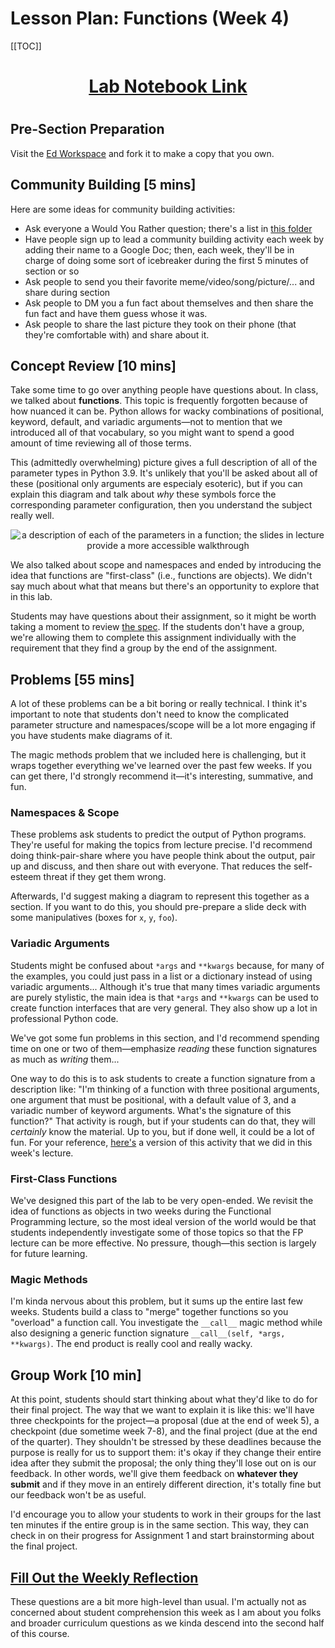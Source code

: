 # Lesson Plan: Functions (Week 4)

[[TOC]]

<div align="center">
	<h1>
		<b>
			<a href="https://edstem.org/us/courses/2850/workspaces/p6hfgD4nKeuxhtCcccSPSOCmXkhWA3d2">Lab Notebook Link</a>
		</b>
	<h1>
</div>

## Pre-Section Preparation
Visit the [Ed Workspace]() and fork it to make a copy that you own.

## Community Building \[5 mins\]
Here are some ideas for community building activities:
* Ask everyone a Would You Rather question; there's a list in [this folder](https://drive.google.com/drive/folders/1SobifNwo_dPMA_dO78IUVUuyATwlqF9N?usp=sharing)
* Have people sign up to lead a community building activity each week by adding their name to a Google Doc; then, each week, they'll be in charge of doing some sort of icebreaker during the first 5 minutes of section or so
* Ask people to send you their favorite meme/video/song/picture/... and share during section
* Ask people to DM you a fun fact about themselves and then share the fun fact and have them guess whose it was.
* Ask people to share the last picture they took on their phone (that they're comfortable with) and share about it.


## Concept Review \[10 mins\]
Take some time to go over anything people have questions about. In class, we talked about **functions**. This topic is frequently forgotten because of how nuanced it can be. Python allows for wacky combinations of positional, keyword, default, and variadic arguments—not to mention that we introduced all of that vocabulary, so you might want to spend a good amount of time reviewing all of those terms.

This (admittedly overwhelming) picture gives a full description of all of the parameter types in Python 3.9. It's unlikely that you'll be asked about all of these (positional only arguments are especialy esoteric), but if you can explain this diagram and talk about *why* these symbols force the corresponding parameter configuration, then you understand the subject really well.
<p align="center">
    <img style="max-width: 100%" alt="a description of each of the parameters in a function; the slides in lecture provide a more accessible walkthrough" src="https://drive.google.com/uc?id=1M_E7EnJ60HqX1ivcK_iOf-P2KU8ZkKCj" />
</p>

We also talked about scope and namespaces and ended by introducing the idea that functions are "first-class" (i.e., functions are objects). We didn't say much about what that means but there's an opportunity to explore that in this lab.

Students may have questions about their assignment, so it might be worth taking a moment to review [the spec](https://stanfordpython.com/#/page/assignment-1). If the students don't have a group, we're allowing them to complete this assignment individually with the requirement that they find a group by the end of the assignment.


## Problems \[55 mins\]
<div class="alert alert-warning">
    <span>A lot of these problems can be a bit boring or really technical. I think it's important to note that students don't need to know the complicated parameter structure and namespaces/scope will be a lot more engaging if you have students make diagrams of it.</span>
</div>

The magic methods problem that we included here is challenging, but it wraps together everything we've learned over the past few weeks. If you can get there, I'd strongly recommend it—it's interesting, summative, and fun.

### Namespaces & Scope
These problems ask students to predict the output of Python programs. They're useful for making the topics from lecture precise. I'd recommend doing think-pair-share where you have people think about the output, pair up and discuss, and then share out with everyone. That reduces the self-esteem threat if they get them wrong.

Afterwards, I'd suggest making a diagram to represent this together as a section. If you want to do this, you should pre-prepare a slide deck with some manipulatives (boxes for `x`, `y`, `foo`).

### Variadic Arguments
Students might be confused about `*args` and `**kwargs` because, for many of the examples, you could just pass in a list or a dictionary instead of using variadic arguments... Although it's true that many times variadic arguments are purely stylistic, the main idea is that `*args` and `**kwargs` can be used to create function interfaces that are very general. They also show up a lot in professional Python code. 

We've got some fun problems in this section, and I'd recommend spending time on one or two of them—emphasize *reading* these function signatures as much as *writing* them...

One way to do this is to ask students to create a function signature from a description like: "I'm thinking of a function with three positional arguments, one argument that must be positional, with a default value of 3, and a variadic number of keyword arguments. What's the signature of this function?" That activity is rough, but if your students can do that, they will *certainly* know the material. Up to you, but if done well, it could be a lot of fun. For your reference, [here's](https://docs.google.com/presentation/d/1vU5dAzYOHMBm5WGKdUWs-HYSmCWyV9YBXXlLMbjN2C8/edit?usp=sharing) a version of this activity that we did in this week's lecture.

### First-Class Functions
We've designed this part of the lab to be very open-ended. We revisit the idea of functions as objects in two weeks during the Functional Programming lecture, so the most ideal version of the world would be that students independently investigate some of those topics so that the FP lecture can be more effective. No pressure, though—this section is largely for future learning.

### Magic Methods
I'm kinda nervous about this problem, but it sums up the entire last few weeks. Students build a class to "merge" together functions so you "overload" a function call. You investigate the `__call__` magic method while also designing a generic function signature `__call__(self, *args, **kwargs)`. The end product is really cool and really wacky.

## Group Work \[10 min\]

At this point, students should start thinking about what they'd like to do for their final project. The way that we want to explain it is like this: we'll have three checkpoints for the project—a proposal (due at the end of week 5), a checkpoint (due sometime week 7-8), and the final project (due at the end of the quarter). They shouldn't be stressed by these deadlines because the purpose is really for us to support them: it's okay if they change their entire idea after they submit the proposal; the only thing they'll lose out on is our feedback. In other words, we'll give them feedback on **whatever they submit** and if they move in an entirely different direction, it's totally fine but our feedback won't be as useful.

I'd encourage you to allow your students to work in their groups for the last ten minutes if the entire group is in the same section. This way, they can check in on their progress for Assignment 1 and start brainstorming about the final project.

## [Fill Out the Weekly Reflection](https://forms.gle/ywkddywiVQxKXcgw6)
These questions are a bit more high-level than usual. I'm actually not as concerned about student comprehension this week as I am about you folks and broader curriculum questions as we kinda descend into the second half of this course.
